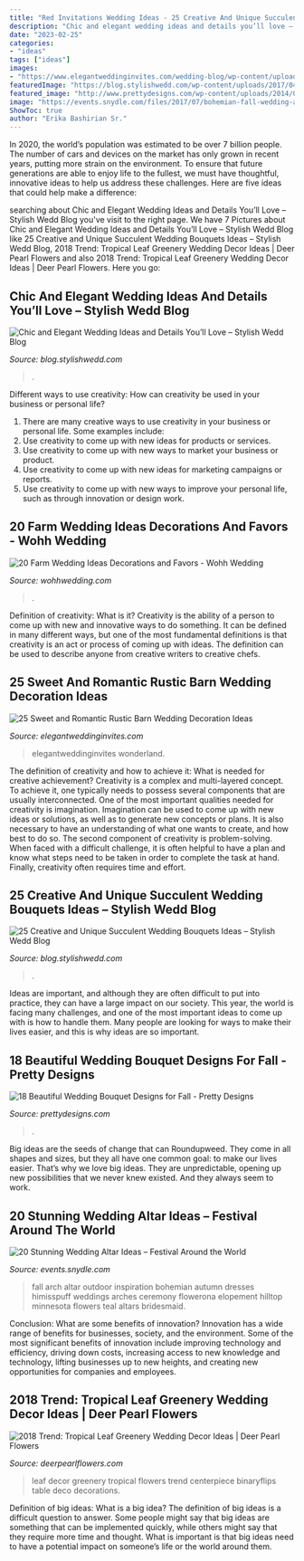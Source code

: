 ```yaml
---
title: "Red Invitations Wedding Ideas - 25 Creative And Unique Succulent Wedding Bouquets Ideas – Stylish Wedd Blog"
description: "Chic and elegant wedding ideas and details you’ll love – stylish wedd blog"
date: "2023-02-25"
categories:
- "ideas"
tags: ["ideas"]
images:
- "https://www.elegantweddinginvites.com/wedding-blog/wp-content/uploads/2017/06/sweet-rustic-barn-wedding-photo-display-ideas.jpg"
featuredImage: "https://blog.stylishwedd.com/wp-content/uploads/2017/04/stylish-red-and-succulent-wedding-bouquets.jpg"
featured_image: "http://www.prettydesigns.com/wp-content/uploads/2014/08/Pretty-Bouquet.jpg"
image: "https://events.snydle.com/files/2017/07/bohemian-fall-wedding-arch.jpg"
ShowToc: true
author: "Erika Bashirian Sr."
---
```



In 2020, the world’s population was estimated to be over 7 billion people. The number of cars and devices on the market has only grown in recent years, putting more strain on the environment. To ensure that future generations are able to enjoy life to the fullest, we must have thoughtful, innovative ideas to help us address these challenges. Here are five ideas that could help make a difference: 

	

		
searching about Chic and Elegant Wedding Ideas and Details You’ll Love – Stylish Wedd Blog you've visit to the right page. We have 7 Pictures about Chic and Elegant Wedding Ideas and Details You’ll Love – Stylish Wedd Blog like 25 Creative and Unique Succulent Wedding Bouquets Ideas – Stylish Wedd Blog, 2018 Trend: Tropical Leaf Greenery Wedding Decor Ideas | Deer Pearl Flowers and also 2018 Trend: Tropical Leaf Greenery Wedding Decor Ideas | Deer Pearl Flowers. Here you go:
		
    
## Chic And Elegant Wedding Ideas And Details You’ll Love – Stylish Wedd Blog

<img loading=lazy src="https://blog.stylishwedd.com/wp-content/uploads/2017/02/chic-wedding-reception-ideas-you-will-love.jpg" onerror="this.onerror=null;this.src='https://tse4.mm.bing.net/th?id=OIP._rEGTx0PJz-0BtDrNDJSCgHaRj&amp;pid=15.1';" alt="Chic and Elegant Wedding Ideas and Details You’ll Love – Stylish Wedd Blog">

_Source: blog.stylishwedd.com_

>. 

	

Different ways to use creativity: How can creativity be used in your business or personal life?
1. There are many creative ways to use creativity in your business or personal life. Some examples include: 
2. Use creativity to come up with new ideas for products or services. 
3. Use creativity to come up with new ways to market your business or product. 
4. Use creativity to come up with new ideas for marketing campaigns or reports. 
5. Use creativity to come up with new ways to improve your personal life, such as through innovation or design work.

    
## 20 Farm Wedding Ideas Decorations And Favors - Wohh Wedding

<img loading=lazy src="https://www.wohhwedding.com/wp-content/uploads/2016/04/Vintage-Farm-Wedding-Ideas.png" onerror="this.onerror=null;this.src='https://tse1.mm.bing.net/th?id=OIP.EjvO4z-3xMy62oTUeUz79AHaKd&amp;pid=15.1';" alt="20 Farm Wedding Ideas Decorations and Favors - Wohh Wedding">

_Source: wohhwedding.com_

>. 

	

Definition of creativity: What is it?
Creativity is the ability of a person to come up with new and innovative ways to do something. It can be defined in many different ways, but one of the most fundamental definitions is that creativity is an act or process of coming up with ideas. The definition can be used to describe anyone from creative writers to creative chefs.

    
## 25 Sweet And Romantic Rustic Barn Wedding Decoration Ideas

<img loading=lazy src="https://www.elegantweddinginvites.com/wedding-blog/wp-content/uploads/2017/06/sweet-rustic-barn-wedding-photo-display-ideas.jpg" onerror="this.onerror=null;this.src='https://tse3.mm.bing.net/th?id=OIP.PXBQgIHAaGeoVvLvxM2TtQHaLH&amp;pid=15.1';" alt="25 Sweet and Romantic Rustic Barn Wedding Decoration Ideas">

_Source: elegantweddinginvites.com_

>elegantweddinginvites wonderland. 

	

The definition of creativity and how to achieve it: What is needed for creative achievement?
Creativity is a complex and multi-layered concept. To achieve it, one typically needs to possess several components that are usually interconnected. One of the most important qualities needed for creativity is imagination. Imagination can be used to come up with new ideas or solutions, as well as to generate new concepts or plans. It is also necessary to have an understanding of what one wants to create, and how best to do so. The second component of creativity is problem-solving. When faced with a difficult challenge, it is often helpful to have a plan and know what steps need to be taken in order to complete the task at hand. Finally, creativity often requires time and effort.

    
## 25 Creative And Unique Succulent Wedding Bouquets Ideas – Stylish Wedd Blog

<img loading=lazy src="https://blog.stylishwedd.com/wp-content/uploads/2017/04/stylish-red-and-succulent-wedding-bouquets.jpg" onerror="this.onerror=null;this.src='https://tse2.mm.bing.net/th?id=OIP.gmC76yQ5o1WBwoqkUWEH6QHaLG&amp;pid=15.1';" alt="25 Creative and Unique Succulent Wedding Bouquets Ideas – Stylish Wedd Blog">

_Source: blog.stylishwedd.com_

>. 

	

Ideas are important, and although they are often difficult to put into practice, they can have a large impact on our society. This year, the world is facing many challenges, and one of the most important ideas to come up with is how to handle them. Many people are looking for ways to make their lives easier, and this is why ideas are so important.

    
## 18 Beautiful Wedding Bouquet Designs For Fall - Pretty Designs

<img loading=lazy src="http://www.prettydesigns.com/wp-content/uploads/2014/08/Pretty-Bouquet.jpg" onerror="this.onerror=null;this.src='https://tse1.mm.bing.net/th?id=OIP.fAJp2aDW9vjRulQdQQylFgHaLG&amp;pid=15.1';" alt="18 Beautiful Wedding Bouquet Designs for Fall - Pretty Designs">

_Source: prettydesigns.com_

>. 

	

Big ideas are the seeds of change that can Roundupweed. They come in all shapes and sizes, but they all have one common goal: to make our lives easier. That’s why we love big ideas. They are unpredictable, opening up new possibilities that we never knew existed. And they always seem to work.

    
## 20 Stunning Wedding Altar Ideas – Festival Around The World

<img loading=lazy src="https://events.snydle.com/files/2017/07/bohemian-fall-wedding-arch.jpg" onerror="this.onerror=null;this.src='https://tse4.mm.bing.net/th?id=OIP.NUjf_OXN0HEwIfOAkoEQ0wHaLI&amp;pid=15.1';" alt="20 Stunning Wedding Altar Ideas – Festival Around the World">

_Source: events.snydle.com_

>fall arch altar outdoor inspiration bohemian autumn dresses himisspuff weddings arches ceremony flowerona elopement hilltop minnesota flowers teal altars bridesmaid. 

	

Conclusion: What are some benefits of innovation?
Innovation has a wide range of benefits for businesses, society, and the environment. Some of the most significant benefits of innovation include improving technology and efficiency, driving down costs, increasing access to new knowledge and technology, lifting businesses up to new heights, and creating new opportunities for companies and employees.

    
## 2018 Trend: Tropical Leaf Greenery Wedding Decor Ideas | Deer Pearl Flowers

<img loading=lazy src="http://www.deerpearlflowers.com/wp-content/uploads/2016/12/green-elephant-leaf-wedding-centerpiece-via-Binaryflips-Photography.jpg" onerror="this.onerror=null;this.src='https://tse1.mm.bing.net/th?id=OIP.bJfphH-NmWHfBsgI7GUyOgHaLH&amp;pid=15.1';" alt="2018 Trend: Tropical Leaf Greenery Wedding Decor Ideas | Deer Pearl Flowers">

_Source: deerpearlflowers.com_

>leaf decor greenery tropical flowers trend centerpiece binaryflips table deco decorations. 

	

Definition of big ideas: What is a big idea?
The definition of big ideas is a difficult question to answer. Some people might say that big ideas are something that can be implemented quickly, while others might say that they require more time and thought. What is important is that big ideas need to have a potential impact on someone’s life or the world around them.

